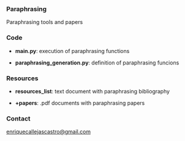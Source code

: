 ### Paraphrasing
Paraphrasing tools and papers


### Code

- **main.py**: execution of paraphrasing functions

- **paraphrasing_generation.py**: definition of paraphrasing funcions

### Resources

- **resources_list**: text document with paraphrasing bibliography

- **+papers**: .pdf documents with paraphrasing papers 

### Contact

enriquecallejascastro@gmail.com
